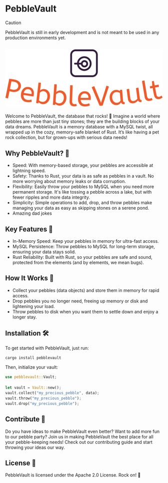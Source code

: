 # PebbleVault

> [!CAUTION]
> PebbleVault is still in early development and is not meant to be used in any production environments yet.

![Branding Hero](./branding/logo-no-background.png)
---
Welcome to PebbleVault, the database that rocks! 🚀 Imagine a world where pebbles are more than just tiny stones; they are the building blocks of your data dreams. PebbleVault is a memory database with a MySQL twist, all wrapped up in the cozy, memory-safe blanket of Rust. It’s like having a pet rock collection, but for grown-ups with serious data needs!

## Why PebbleVault? 🌟
- Speed: With memory-based storage, your pebbles are accessible at lightning speed.
- Safety: Thanks to Rust, your data is as safe as pebbles in a vault. No more worrying about memory leaks or data corruption.
- Flexibility: Easily throw your pebbles to MySQL when you need more permanent storage. It's like tossing a pebble across a lake, but with fewer ripples and more data integrity.
- Simplicity: Simple operations to add, drop, and throw pebbles make managing your data as easy as skipping stones on a serene pond.
- Amazing dad jokes
## Key Features 🎉
- In-Memory Speed: Keep your pebbles in memory for ultra-fast access.
- MySQL Persistence: Throw pebbles to MySQL for long-term storage, ensuring your data stays solid.
- Rust Reliability: Built with Rust, so your pebbles are safe and sound, protected from the elements (and by elements, we mean bugs).
## How It Works 🔧
- Collect your pebbles (data objects) and store them in memory for rapid access.
- Drop pebbles you no longer need, freeing up memory or disk and lightening your load.
- Throw pebbles to disk when you want them to settle down and enjoy a longer stay.

## Installation 🛠️
To get started with PebbleVault, just run:
```sh
cargo install pebblevault
```
Then, initialize your vault:

```rs
use pebblevault::Vault;

let vault = Vault::new();
vault.collect("my_precious_pebble", data);
vault.throw("my_precious_pebble");
vault.drop("my_precious_pebble");
```

## Contribute 🤝
Do you have ideas to make PebbleVault even better? Want to add more fun to our pebble party? Join us in making PebbleVault the best place for all your pebble-keeping needs! Check out our contributing guide and start throwing your ideas our way.

## License 📜
PebbleVault is licensed under the Apache 2.0 License. Rock on! 🤘
